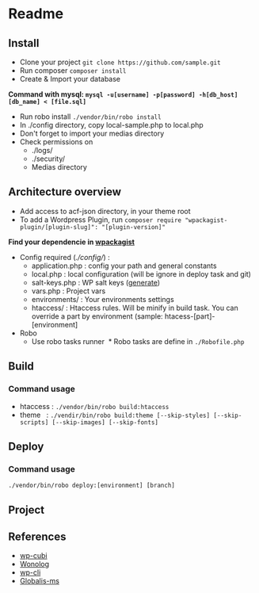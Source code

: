 # Readme

## Install

* Clone your project `git clone https://github.com/sample.git`
* Run composer `composer install`
* Create & Import your database

**Command with mysql: `mysql -u[username] -p[password] -h[db_host] [db_name] < [file.sql]`**
* Run robo install `./vendor/bin/robo install`
* In ./config directory, copy local-sample.php to local.php
* Don't forget to import your medias directory
* Check permissions on
  * ./logs/
  * ./security/
  * Medias directory


## Architecture overview
* Add access to acf-json directory, in your theme root
* To add a Wordpress Plugin, run `composer require "wpackagist-plugin/[plugin-slug]": "[plugin-version]"`

**Find your dependencie in [wpackagist](https://wpackagist.org/)**
* Config required (*./config/*) :
  * application.php : config your path and general constants
  * local.php       : local configuration (will be ignore in deploy task and git)
  * salt-keys.php   : WP salt keys ([generate](https://api.wordpress.org/secret-key/1.1/salt/))
  * vars.php        : Project vars
  * environments/   : Your environments settings
  * htaccess/       : Htaccess rules. Will be minify in build task. You can override a part by environment (sample: htacess-[part]-[environment]
* Robo
  * Use robo tasks runner
  * Robo tasks are define in `./Robofile.php`

## Build
### Command usage
* htaccess : `./vendor/bin/robo build:htaccess`
* theme    : `./vendir/bin/robo build:theme [--skip-styles] [--skip-scripts] [--skip-images] [--skip-fonts]`
  
## Deploy
### Command usage
`./vendor/bin/robo deploy:[environment] [branch]`

## Project

## References
* [wp-cubi](https://github.com/globalis-ms/wp-cubi)
* [Wonolog](https://github.com/inpsyde/Wonolog)
* [wp-cli](https://wp-cli.org/)
* [Globalis-ms](https://www.globalis-ms.com/)
